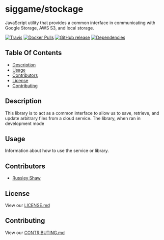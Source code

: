 # siggame/stockage

JavaScript utility that provides a common interface in communicating with Google Storage, AWS S3, and local storage.

[![Travis](https://img.shields.io/travis/siggame/stockage.svg?style=flat-square)](https://travis-ci.org/siggame/stockage)
[![Docker Pulls](https://img.shields.io/docker/pulls/stockage/registre.svg?style=flat-square)](https://hub.docker.com/r/siggame/stockage/)
[![GitHub release](https://img.shields.io/github/release/siggame/stockage.svg?style=flat-square)](https://github.com/siggame/stockage/releases)
[![Dependencies](https://img.shields.io/david/siggame/stockage.svg)](https://github.com/siggame/stockage)

## Table Of Contents
- [Description](#description)
- [Usage](#usage)
- [Contributors](#contributors)
- [License](#license)
- [Contributing](#contributing)

## Description

This library is to act as a common interface to allow us to save, retrieve, and update arbitrary files from a cloud service. The library, when ran in development mode

## Usage

Information about how to use the service or library.

## Contributors
- [Russley Shaw](https://github.com/russleyshaw)

## License

View our [LICENSE.md](https://github.com/siggame/colisee/blob/master/LICENSE.md)

## Contributing

View our [CONTRIBUTING.md](https://github.com/siggame/colisee/blob/master/CONTRIBUTING.md)